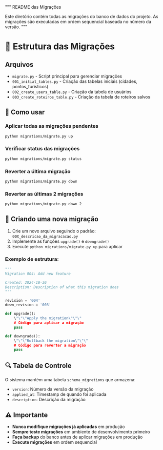 """
README das Migrações

Este diretório contém todas as migrações do banco de dados do projeto.
As migrações são executadas em ordem sequencial baseada no número da versão.
"""

# 📁 Estrutura das Migrações

## Arquivos
- `migrate.py` - Script principal para gerenciar migrações
- `001_initial_tables.py` - Criação das tabelas iniciais (cidades, pontos_turisticos)  
- `002_create_users_table.py` - Criação da tabela de usuários
- `003_create_roteiros_table.py` - Criação da tabela de roteiros salvos

## 🚀 Como usar

### Aplicar todas as migrações pendentes
```bash
python migrations/migrate.py up
```

### Verificar status das migrações
```bash
python migrations/migrate.py status
```

### Reverter a última migração
```bash
python migrations/migrate.py down
```

### Reverter as últimas 2 migrações
```bash
python migrations/migrate.py down 2
```

## 📝 Criando uma nova migração

1. Crie um novo arquivo seguindo o padrão: `00X_descricao_da_migracacao.py`
2. Implemente as funções `upgrade()` e `downgrade()`
3. Execute `python migrations/migrate.py up` para aplicar

### Exemplo de estrutura:
```python
"""
Migration 004: Add new feature

Created: 2024-10-30
Description: Description of what this migration does
"""

revision = '004'
down_revision = '003'

def upgrade():
    \"\"\"Apply the migration\"\"\"
    # Código para aplicar a migração
    pass

def downgrade():
    \"\"\"Rollback the migration\"\"\"
    # Código para reverter a migração
    pass
```

## 🔍 Tabela de Controle

O sistema mantém uma tabela `schema_migrations` que armazena:
- `version`: Número da versão da migração
- `applied_at`: Timestamp de quando foi aplicada
- `description`: Descrição da migração

## ⚠️ Importante

- **Nunca modifique migrações já aplicadas** em produção
- **Sempre teste migrações** em ambiente de desenvolvimento primeiro
- **Faça backup** do banco antes de aplicar migrações em produção
- **Execute migrações** em ordem sequencial